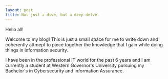 ```yaml
---
layout: post
title: Not just a dive, but a deep delve.
---
```


Hello all!

Welcome to my blog! This is just a small space for me to write down and coherently attmept to piece together the knowledge that I gain while doing things in information security.

I have been in the professional IT world for the past 6 years and I am currently a student at Western Governor's University pursuing my Bachelor's in Cybersecurity and Information Assurance.
